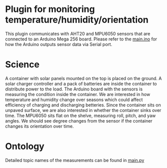 # Plugin for monitoring temperature/humidity/orientation
This plugin communicates with AHT20 and MPU6050 sensors that are connected to an Arduino Mega 256 board. Please refer to the [main.ino](../arduino/main.ino) for how the Arduino outputs sensor data via Serial port.

# Science
A container with solar panels mounted on the top is placed on the ground. A solar charger controller and a pack of batteries are inside the container to distribute power to the load. The Arduino board with the sensors is measuring the condition inside the container. We are interested in how temperature and humidity change over seasons which could affect efficiency of charging and discharging betteries. Since the container sits on unpaved surface, we are also interested in whether the container sinks over time. The MPU6050 sits flat on the shelve, measuring roll, pitch, and yaw angles. We should see degree changes from the sensor if the container changes its orientation over time.

# Ontology

Detailed topic names of the measurements can be found in [main.py](../main.py#L13)